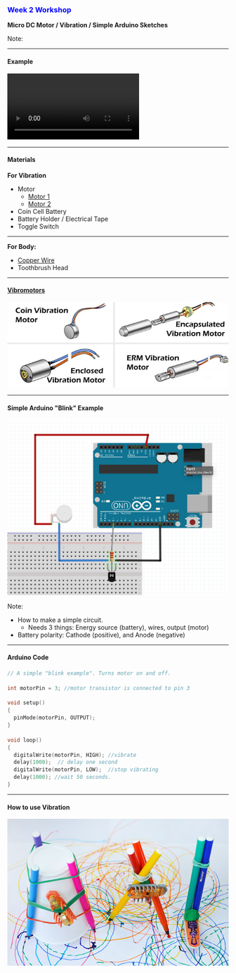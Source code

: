 ### <span style="color: blue">Week 2 Workshop</span>
<!-- .slide: class=".uk-width-1-1 uk-height-large" -->  

**Micro DC Motor / Vibration / Simple Arduino Sketches**

Note:

---

#### Example

<video width="300" controls>
    <source src="./images/example.mov" type="video/mp4">
</video>

---

#### Materials

<b>For Vibration</b>
- Motor  
  - <a target="_blank" href="https://www.aliexpress.us/item/2251832682681500.html?spm=a2g0o.order_list.order_list_main.11.23581802iSGv1Z&gatewayAdapt=glo2usa">Motor 1</a>
  - <a target="_blank" href="https://www.amazon.com/dp/B07KYLZC1S?psc=1&ref=ppx_yo2ov_dt_b_product_details">Motor 2</a>
- Coin Cell Battery
- Battery Holder / Electrical Tape
- Toggle Switch

<hr>

<b>For Body:</b>  
- <a href="https://www.amazon.com/gp/product/B07H7FCWDQ/ref=ppx_yo_dt_b_search_asin_title?ie=UTF8&psc=1">Copper Wire</a>
- Toothbrush Head

---

#### <a target="_blank" href="https://makeabilitylab.github.io/physcomp/advancedio/vibromotor.html">Vibromotors</a>

<img src="./images/vibration_motor.jpg"></img>

---

#### Simple Arduino "Blink" Example

<a href="./arduino/Blink/blink_breadboard.png"><img width="500" src="./arduino/Blink/blink_breadboard.png"></img></a>

Note:
- How to make a simple circuit.
  - Needs 3 things: Energy source (battery), wires, output (motor)
- Battery polarity: Cathode (positive), and Anode (negative)

---

#### Arduino Code

```c
// A simple "blink example". Turns motor on and off.

int motorPin = 3; //motor transistor is connected to pin 3

void setup()
{
  pinMode(motorPin, OUTPUT);
}

void loop()
{
  digitalWrite(motorPin, HIGH); //vibrate
  delay(1000);  // delay one second
  digitalWrite(motorPin, LOW);  //stop vibrating
  delay(1000); //wait 50 seconds.
}
```

---

#### How to use Vibration

<img src="./images/hex_drawbots.png"></img>
